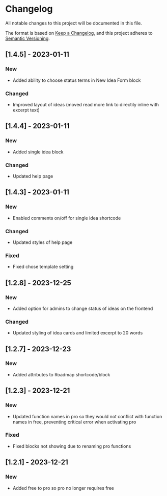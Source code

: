 # Changelog

All notable changes to this project will be documented in this file.

The format is based on [Keep a Changelog](https://keepachangelog.com/en/1.0.0/),
and this project adheres to [Semantic Versioning](https://semver.org/spec/v2.0.0.html).

## [1.4.5] - 2023-01-11

### New
* Added ability to choose status terms in New Idea Form block

### Changed
* Improved layout of ideas (moved read more link to directily inline with excerpt text)

## [1.4.4] - 2023-01-11

### New
* Added single idea block

### Changed
* Updated help page

## [1.4.3] - 2023-01-11

### New
* Enabled comments on/off for single idea shortcode

### Changed
* Updated styles of help page

### Fixed
* Fixed chose template setting

## [1.2.8] - 2023-12-25

### New
* Added option for admins to change status of ideas on the frontend

### Changed
* Updated styling of idea cards and limited excerpt to 20 words

## [1.2.7] - 2023-12-23

### New
* Added attributes to Roadmap shortcode/block

## [1.2.3] - 2023-12-21

### New
* Updated function names in pro so they would not conflict with function names in free, preventing critical error when activating pro

### Fixed
* Fixed blocks not showing due to renaming pro functions

## [1.2.1] - 2023-12-21

### New
* Added free to pro so pro no longer requires free

[1.0.1]: 
[1.0.0]: 

